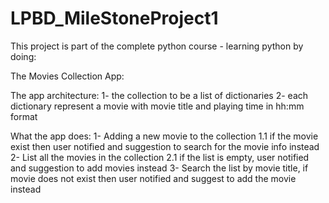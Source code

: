 # LPBD_MileStoneProject1

This project is part of the complete python course - learning python by doing:

The Movies Collection App:

The app architecture:
1- the collection to be a list of dictionaries
2- each dictionary represent a movie with movie title and playing time in hh:mm format

What the app does:
1- Adding a new movie to the collection
    1.1 if the movie exist then user notified and suggestion to search for the movie info instead
2- List all the movies in the collection
    2.1 if the list is empty, user notified and suggestion to add movies instead
3- Search the list by movie title, if movie does not exist then user notified and suggest to add the movie instead